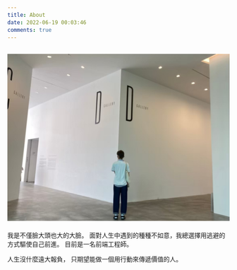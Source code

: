 ```yaml
---
title: About
date: 2022-06-19 00:03:46
comments: true
---
```

![about](/images/about.jpeg)
---

我是不僅臉大頭也大的大臉。
面對人生中遇到的種種不如意，我總選擇用逃避的方式驅使自己前進。
目前是一名前端工程師。

人生沒什麼遠大報負，
只期望能做一個用行動來傳遞價值的人。
